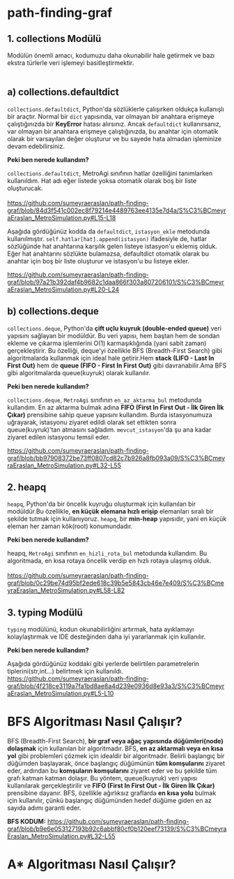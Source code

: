 # path-finding-graf

## 1. collections Modülü ##
Modülün önemli amacı, kodumuzu daha okunabilir hale getirmek ve bazı ekstra türlerle veri işlemeyi basitleştirmektir. <br/> <br/> 

## a) collections.defaultdict ## 
`collections.defaultdict`, Python'da sözlüklerle çalışırken oldukça kullanışlı bir araçtır. Normal bir `dict` yapısında, var olmayan bir anahtara erişmeye çalıştığınızda bir **KeyError** hatası alırsınız. Ancak `defaultdict` kullanırsanız, var olmayan bir anahtara erişmeye çalıştığınızda, bu anahtar için otomatik olarak bir varsayılan değer oluşturur ve bu sayede hata almadan işleminize devam edebilirsiniz. <br/> 
    
   **Peki ben nerede kullandım?** <br/>
   
   `collections.defaultdict`, MetroAgi sınıfının hatlar özelliğini tanımlarken kullanıldım. Hat adı eğer listede yoksa otomatik olarak boş bir liste oluşturucak. <br/> <br/>
   https://github.com/sumeyraeraslan/path-finding-graf/blob/84d3f541c002ec8f79214e4489763ee4135e7d4a/S%C3%BCmeyraEraslan_MetroSimulation.py#L15-L18 

   Aşağıda gördüğünüz kodda da `defaultdict`, `istasyon_ekle` metodunda kullanılmıştır. `self.hatlar[hat].append(istasyon)` ifadesiyle de, hatlar sözlüğünde hat anahtarına karşılık gelen listeye istasyon'u eklemiş olduk. Eğer hat anahtarını sözlükte bulamazsa, defaultdict otomatik olarak bu anahtar için boş bir liste oluşturur ve istasyon'u bu listeye ekler.

https://github.com/sumeyraeraslan/path-finding-graf/blob/97a21b392daf4b9682c1daa866f303a807206101/S%C3%BCmeyraEraslan_MetroSimulation.py#L20-L24

## b) collections.deque ##
`collections.deque`, Python'da **çift uçlu kuyruk (double-ended queue)** veri yapısını sağlayan bir modüldür. Bu veri yapısı, hem baştan hem de sondan ekleme ve çıkarma işlemlerini O(1) karmaşıklığında (yani sabit zaman) gerçekleştirir. Bu özelliği, deque'yi özellikle BFS (Breadth-First Search) gibi algoritmalarda kullanmak için ideal hale getirir.Hem **stack (LIFO - Last In First Out)** hem de **queue (FIFO - First In First Out)** gibi davranabilir.Ama BFS gibi algoritmalarda queue(kuyruk) olarak kullanılır. <br/> 

**Peki ben nerede kullandım?** <br/> 

`collections.deque`, `MetroAgi` sınıfının `en_az_aktarma_bul` metodunda kullandım. En az aktarma bulmak adına **FIFO (First In First Out - İlk Giren İlk Çıkar)** prensibine sahip queue yapısını kullandım. Burda istasyonumuza uğrayarak, istasyonu ziyaret edildi olarak set ettikten sonra queue(kuyruk)'tan atmasını sağladım. `mevcut_istasyon`'da şu ana kadar ziyaret edilen istasyonu temsil eder.

https://github.com/sumeyraeraslan/path-finding-graf/blob/bb97908372be73ff0807cd82c7b926a8fb093a09/S%C3%BCmeyraEraslan_MetroSimulation.py#L32-L55


## 2. heapq ##
`heapq`, Python'da bir öncelik kuyruğu oluşturmak için kullanılan bir modüldür.Bu özellikle, **en küçük elemana hızlı erişip** elemanları sıralı bir şekilde tutmak için kullanıyoruz. `heapq`, bir **min-heap** yapısıdır, yani en küçük eleman her zaman kök(root) konumundadır. <br/> 

**Peki ben nerede kullandım?** <br/> 

heapq, `MetroAgi` sınıfının `en_hizli_rota_bul` metodunda kullandım. Bu algoritmada, en kısa rotaya öncelik verdip en hızlı rotaya ulaşmış olduk.  <br/>  
https://github.com/sumeyraeraslan/path-finding-graf/blob/0c29be74d95bf2ede618c39b5e5843cb46e7e409/S%C3%BCmeyraEraslan_MetroSimulation.py#L58-L82

## 3. typing Modülü
`typing` modülünü, kodun okunabilirliğini artırmak, hata ayıklamayı kolaylaştırmak ve IDE desteğinden daha iyi yararlanmak için kullanılır.

 **Peki ben nerede kullandım?** <br/>

 Aşağıda gördüğünüz koddaki gibi yerlerde belirtilen parametrelerin tiplerini(str,int...) belirtmek için kullanıldı.
https://github.com/sumeyraeraslan/path-finding-graf/blob/4f218ce3119a7fa1bd8ae8a4d239e0936d8e93a3/S%C3%BCmeyraEraslan_MetroSimulation.py#L5-L10

# BFS Algoritması Nasıl Çalışır?
BFS (Breadth-First Search), **bir graf veya ağaç yapısında düğümleri(node) dolaşmak** için kullanılan bir algoritmadır. BFS, **en az aktarmalı veya en kısa yol** gibi problemleri çözmek için idealdir bir algoritmadır. Belirli başlangıç bir düğümden başlayarak, önce başlangıç düğümünün **tüm komşularını** ziyaret eder, ardından bu **komşuların komşularını** ziyaret eder ve bu şekilde tüm grafı katman katman dolaşır. Bu yöntem, queue(kuyruk) veri yapısı kullanılarak gerçekleştirilir ve **FIFO (First In First Out - İlk Giren İlk Çıkar)** prensibine dayanır. BFS, özellikle ağırlıksız graflarda **en kısa yolu** bulmak için kullanılır, çünkü başlangıç düğümünden hedef düğüme giden en az sayıda adımı garanti eder.

**BFS KODUM:**
https://github.com/sumeyraeraslan/path-finding-graf/blob/b9e6e053127193b92c6abbf80cf0b120eef73139/S%C3%BCmeyraEraslan_MetroSimulation.py#L32-L55

# A* Algoritması Nasıl Çalışır?


